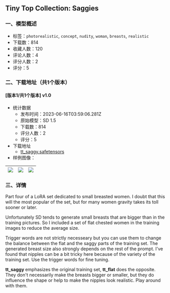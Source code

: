 ## Tiny Top Collection: Saggies
### 一、模型概述

- 标签：`photorealistic`, `concept`, `nudity`, `woman`, `breasts`, `realistic`
- 下载数：814
- 收藏人数：120
- 评论人数：4
- 评分人数：2
- 评分：5

### 二、下载地址（共1个版本）

#### [版本1/共1个版本] v1.0

- 统计数据
  - 发布时间：2023-06-16T03:59:06.281Z
  - 原始模型：SD 1.5
  - 下载数：814
  - 评分人数：2
  - 评分：5
- 下载地址
  - [tt_saggy.safetensors](https://civitai.com/api/download/models/97013)
- 样例图像：

| <img src="https://image.civitai.com/xG1nkqKTMzGDvpLrqFT7WA/6aad60a1-2dc0-4867-a17c-711d5a7cbe41/width=450/1162195.jpeg" /> | <img src="https://image.civitai.com/xG1nkqKTMzGDvpLrqFT7WA/26ca4617-8942-419f-a142-d79ec855829e/width=450/1162197.jpeg" /> | <img src="https://image.civitai.com/xG1nkqKTMzGDvpLrqFT7WA/47e3a60a-bcdb-4d74-817b-e6482190573b/width=450/1162196.jpeg" /> |
| ---- | ---- | ---- |


### 三、详情
<p>Part four of a LoRA set dedicated to small breasted women. I doubt that this will the most popular of the set, but for many women gravity takes its toll sooner or later.</p><p>Unfortunately SD tends to generate small breasts that are bigger than in the training pictures. So I included a set of flat chested women in the training images to reduce the average size.</p><p>Trigger words are not strictly necesseary but you can use them to change the balance between the flat and the saggy parts of the training set. The generated breast size also strongly depends on the rest of the prompt. I've found that nipples can be a bit tricky here because of the variety of the training set. Use the trigger words for fine tuning.</p><p><strong>tt_saggy </strong>emphasizes the original training set, <strong>tt_flat</strong> does the opposite. They don't necessarily make the breasts bigger or smaller, but they do influence the shape or help to make the nipples look realistic. Play around with them.</p>